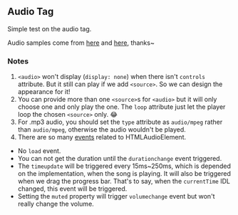 ## Audio Tag

Simple test on the audio tag.

Audio samples come from [here](http://www.bigsoundbank.com/sound-0124-rain-and-storm.html) and [here](https://www.freesound.org/people/Setuniman/sounds/352752/), thanks~

### Notes

1. `<audio>` won't display (`display: none`) when there isn't `controls` attribute. But it still can play if we add `<source>`. So we can design the appearance for it!
2. You can provide more than one `<source>`s for `<audio>` but it will only choose one and only play the one. The `loop` attribute just let the player loop the chosen `<source>` only. :joy:
3. For .mp3 audio, you should set the `type` attribute as `audio/mpeg` rather than `audio/mpeg`, otherwise the audio wouldn't be played.
4. There are so many [events](https://www.w3.org/wiki/HTML/Elements/audio) related to HTMLAudioElement.
  * No `load` event.
  * You can not get the duration until the `durationchange` event triggered.
  * The `timeupdate` will be triggered every 15ms~250ms, which is depended on the implementation, when the song is playing. It will also be triggered when we drag the progress bar. That's to say, when the `currentTime` IDL changed, this event will be triggered.
  * Setting the `muted` property will trigger `volumechange` event but won't really change the volume.
